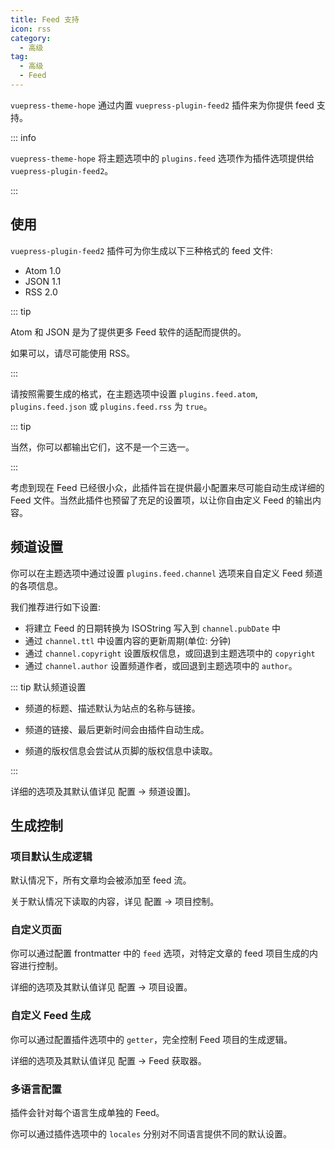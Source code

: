 ```yaml
---
title: Feed 支持
icon: rss
category:
  - 高级
tag:
  - 高级
  - Feed
---
```


`vuepress-theme-hope` 通过内置 <ProjectLink name="feed2" path="/zh/">`vuepress-plugin-feed2`</ProjectLink> 插件来为你提供 feed 支持。

::: info

`vuepress-theme-hope` 将主题选项中的 `plugins.feed` 选项作为插件选项提供给 `vuepress-plugin-feed2`。

:::

<!-- more -->

## 使用

`vuepress-plugin-feed2` 插件可为你生成以下三种格式的 feed 文件:

- Atom 1.0
- JSON 1.1
- RSS 2.0

::: tip

Atom 和 JSON 是为了提供更多 Feed 软件的适配而提供的。

如果可以，请尽可能使用 RSS。

:::

请按照需要生成的格式，在主题选项中设置 `plugins.feed.atom`, `plugins.feed.json` 或 `plugins.feed.rss` 为 `true`。

::: tip

当然，你可以都输出它们，这不是一个三选一。

:::

考虑到现在 Feed 已经很小众，此插件旨在提供最小配置来尽可能自动生成详细的 Feed 文件。当然此插件也预留了充足的设置项，以让你自由定义 Feed 的输出内容。

## 频道设置

你可以在主题选项中通过设置 `plugins.feed.channel` 选项来自自定义 Feed 频道的各项信息。

我们推荐进行如下设置:

- 将建立 Feed 的日期转换为 ISOString 写入到 `channel.pubDate` 中
- 通过 `channel.ttl` 中设置内容的更新周期(单位: 分钟)
- 通过 `channel.copyright` 设置版权信息，或回退到主题选项中的 `copyright`
- 通过 `channel.author` 设置频道作者，或回退到主题选项中的 `author`。

::: tip 默认频道设置

- 频道的标题、描述默认为站点的名称与链接。

- 频道的链接、最后更新时间会由插件自动生成。

- 频道的版权信息会尝试从页脚的版权信息中读取。

:::

详细的选项及其默认值详见 <ProjectLink name="feed2" path="/zh/config/channel.html">配置 → 频道设置]</ProjectLink>。

## 生成控制

### 项目默认生成逻辑

默认情况下，所有文章均会被添加至 feed 流。

关于默认情况下读取的内容，详见 <ProjectLink name="feed2" path="/zh/config/item.html">配置 → 项目控制</ProjectLink>。

### 自定义页面

你可以通过配置 frontmatter 中的 `feed` 选项，对特定文章的 feed 项目生成的内容进行控制。

详细的选项及其默认值详见 <ProjectLink name="feed2" path="/zh/config/item.html">配置 → 项目设置</ProjectLink>。

### 自定义 Feed 生成

你可以通过配置插件选项中的 `getter`，完全控制 Feed 项目的生成逻辑。

详细的选项及其默认值详见 <ProjectLink name="feed2" path="/zh/config/getter.html">配置 → Feed 获取器</ProjectLink>。

### 多语言配置

插件会针对每个语言生成单独的 Feed。

你可以通过插件选项中的 `locales` 分别对不同语言提供不同的默认设置。
